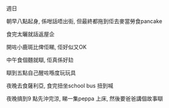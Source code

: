 週日

朝早八點起身, 係咁話唔出街, 但最終都拖到佢去麥當勞食pancake

食完太曬就話返屋企

開咗小鹿斑比俾佢睇, 佢好似又OK

中午食個麵就瞓, 佢真係好攰

瞓到五點自己醒咗喺度玩玩具

夜晚去食薩利亞, 食完扭坐school bus 扭到喊

夜晚搞到9 點先沖完涼, 睇一集peppa 上床, 然後要爸爸講個故事瞓
